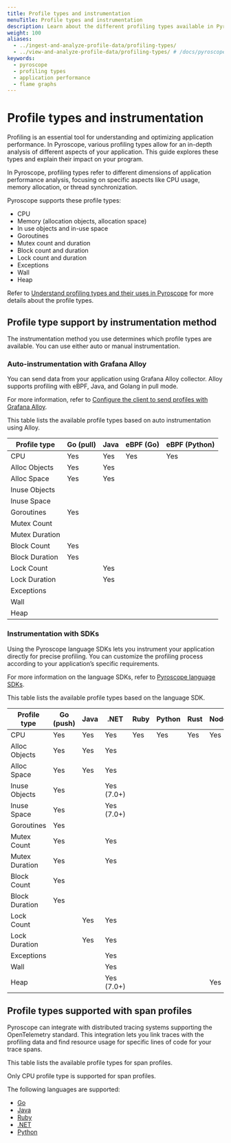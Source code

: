 ```yaml
---
title: Profile types and instrumentation
menuTitle: Profile types and instrumentation
description: Learn about the different profiling types available in Pyroscope and
weight: 100
aliases:
  - ../ingest-and-analyze-profile-data/profiling-types/
  - ../view-and-analyze-profile-data/profiling-types/ # /docs/pyroscope/latest/view-and-analyze-profile-data/profiling-types/
keywords:
  - pyroscope
  - profiling types
  - application performance
  - flame graphs
---
```


# Profile types and instrumentation

Profiling is an essential tool for understanding and optimizing application performance. In Pyroscope, various profiling types allow for an in-depth analysis of different aspects of your application. This guide explores these types and explain their impact on your program.

In Pyroscope, profiling types refer to different dimensions of application performance analysis, focusing on specific aspects like CPU usage, memory allocation, or thread synchronization.

Pyroscope supports these profile types:

* CPU
* Memory (allocation objects, allocation space)
* In use objects and in-use space
* Goroutines
* Mutex count and duration
* Block count and duration
* Lock count and duration
* Exceptions
* Wall
* Heap

Refer to [Understand profiling types and their uses in Pyroscope](https://grafana.com/docs/pyroscope/<PYROSCOPE_VERSION>/introduction/profiling-types/) for more details about the profile types.

## Profile type support by instrumentation method

The instrumentation method you use determines which profile types are available. You can use either auto or manual instrumentation.

### Auto-instrumentation with Grafana Alloy

You can send data from your application using Grafana Alloy collector. Alloy supports profiling with eBPF, Java, and Golang in pull mode.

For more information, refer to [Configure the client to send profiles with Grafana Alloy](https://grafana.com/docs/pyroscope/<PYROSCOPE_VERSION>/configure-client/grafana-alloy/).

This table lists the available profile types based on auto instrumentation using Alloy.

| Profile type   | Go (pull) | Java | eBPF (Go) | eBPF (Python) |
| -------------- | --------- | ---- | --------- | ------------- |
| CPU            | Yes       | Yes  | Yes       | Yes           |
| Alloc Objects  | Yes       | Yes  |           |               |
| Alloc Space    | Yes       | Yes  |           |               |
| Inuse Objects  |           |      |           |               |
| Inuse Space    |           |      |           |               |
| Goroutines     | Yes       |      |           |               |
| Mutex Count    |           |      |           |               |
| Mutex Duration |           |      |           |               |
| Block Count    | Yes       |      |           |               |
| Block Duration | Yes       |      |           |               |
| Lock Count     |           | Yes  |           |               |
| Lock Duration  |           | Yes  |           |               |
| Exceptions     |           |      |           |               |
| Wall           |           |      |           |               |
| Heap           |           |      |           |               |

### Instrumentation with SDKs

Using the Pyroscope language SDKs lets you instrument your application directly for precise profiling. You can customize the profiling process according to your application’s specific requirements.

For more information on the language SDKs, refer to [Pyroscope language SDKs](https://grafana.com/docs/pyroscope/<PYROSCOPE_VERSION>/configure-client/language-sdks/).

This table lists the available profile types based on the language SDK.

| Profile type   | Go (push) | Java | .NET       | Ruby | Python | Rust | Node.js |
| -------------- | --------- | ---- | ---------- | ---- | ------ | ---- | ------- |
| CPU            | Yes       | Yes  | Yes        | Yes  | Yes    | Yes  | Yes     |
| Alloc Objects  | Yes       | Yes  | Yes        |      |        |      |         |
| Alloc Space    | Yes       | Yes  | Yes        |      |        |      |         |
| Inuse Objects  | Yes       |      | Yes (7.0+) |      |        |      |         |
| Inuse Space    | Yes       |      | Yes (7.0+) |      |        |      |         |
| Goroutines     | Yes       |      |            |      |        |      |         |
| Mutex Count    | Yes       |      | Yes        |      |        |      |         |
| Mutex Duration | Yes       |      | Yes        |      |        |      |         |
| Block Count    | Yes       |      |            |      |        |      |         |
| Block Duration | Yes       |      |            |      |        |      |         |
| Lock Count     |           | Yes  | Yes        |      |        |      |         |
| Lock Duration  |           | Yes  | Yes        |      |        |      |         |
| Exceptions     |           |      | Yes        |      |        |      |         |
| Wall           |           |      | Yes        |      |        |      |         |
| Heap           |           |      | Yes (7.0+) |      |        |      | Yes     |

## Profile types supported with span profiles

Pyroscope can integrate with distributed tracing systems supporting the OpenTelemetry standard. This integration lets you link traces with the profiling data and find resource usage for specific lines of code for your trace spans.

This table lists the available profile types for span profiles.

Only CPU profile type is supported for span profiles.

The following languages are supported:

-  [Go](https://grafana.com/docs/pyroscope/<PYROSCOPE_VERSION>/configure-client/trace-span-profiles/go-span-profiles/)
- [Java](https://grafana.com/docs/pyroscope/<PYROSCOPE_VERSION>/configure-client/trace-span-profiles/java-span-profiles/)
- [Ruby](https://grafana.com/docs/pyroscope/<PYROSCOPE_VERSION>/configure-client/trace-span-profiles/ruby-span-profiles/)
- [.NET](https://grafana.com/docs/pyroscope/<PYROSCOPE_VERSION>/configure-client/trace-span-profiles/dotnet-span-profiles/)
- [Python](https://grafana.com/docs/pyroscope/<PYROSCOPE_VERSION>/configure-client/trace-span-profiles/python-span-profiles/)
